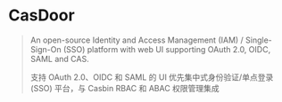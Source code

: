 # CasDoor

> An open-source Identity and Access Management (IAM) / Single-Sign-On (SSO) platform with web UI supporting OAuth 2.0, OIDC, SAML and CAS.
>
> 支持 OAuth 2.0、OIDC 和 SAML 的 UI 优先集中式身份验证/单点登录 (SSO) 平台，与 Casbin RBAC 和 ABAC 权限管理集成